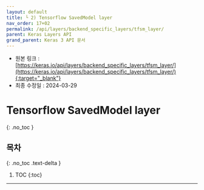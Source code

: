 ```yaml
---
layout: default
title: └ 2) Tensorflow SavedModel layer
nav_order: 17+02
permalink: /api/layers/backend_specific_layers/tfsm_layer/
parent: Keras Layers API
grand_parent: Keras 3 API 문서
---
```


* 원본 링크 : [https://keras.io/api/layers/backend_specific_layers/tfsm_layer/](https://keras.io/api/layers/backend_specific_layers/tfsm_layer/){:target="_blank"}
* 최종 수정일 : 2024-03-29

# Tensorflow SavedModel layer
{: .no_toc }

## 목차
{: .no_toc .text-delta }

1. TOC
{:toc}

---
